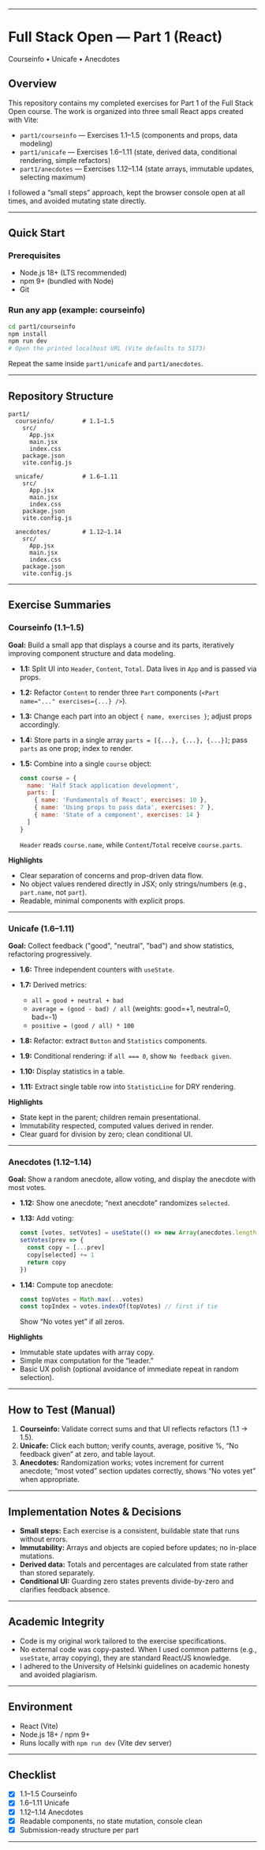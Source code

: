 
---

# Full Stack Open — Part 1 (React)

Courseinfo • Unicafe • Anecdotes

## Overview

This repository contains my completed exercises for Part 1 of the Full Stack Open course. The work is organized into three small React apps created with Vite:

* `part1/courseinfo` — Exercises 1.1–1.5 (components and props, data modeling)
* `part1/unicafe` — Exercises 1.6–1.11 (state, derived data, conditional rendering, simple refactors)
* `part1/anecdotes` — Exercises 1.12–1.14 (state arrays, immutable updates, selecting maximum)

I followed a “small steps” approach, kept the browser console open at all times, and avoided mutating state directly.

---

## Quick Start

### Prerequisites

* Node.js 18+ (LTS recommended)
* npm 9+ (bundled with Node)
* Git

### Run any app (example: courseinfo)

```bash
cd part1/courseinfo
npm install
npm run dev
# Open the printed localhost URL (Vite defaults to 5173)
```

Repeat the same inside `part1/unicafe` and `part1/anecdotes`.

---

## Repository Structure

```
part1/
  courseinfo/        # 1.1–1.5
    src/
      App.jsx
      main.jsx
      index.css
    package.json
    vite.config.js

  unicafe/           # 1.6–1.11
    src/
      App.jsx
      main.jsx
      index.css
    package.json
    vite.config.js

  anecdotes/         # 1.12–1.14
    src/
      App.jsx
      main.jsx
      index.css
    package.json
    vite.config.js
```

---

## Exercise Summaries

### Courseinfo (1.1–1.5)

**Goal:** Build a small app that displays a course and its parts, iteratively improving component structure and data modeling.

* **1.1:** Split UI into `Header`, `Content`, `Total`. Data lives in `App` and is passed via props.
* **1.2:** Refactor `Content` to render three `Part` components (`<Part name="..." exercises={...} />`).
* **1.3:** Change each part into an object `{ name, exercises }`; adjust props accordingly.
* **1.4:** Store parts in a single array `parts = [{...}, {...}, {...}]`; pass `parts` as one prop; index to render.
* **1.5:** Combine into a single `course` object:

  ```js
  const course = {
    name: 'Half Stack application development',
    parts: [
      { name: 'Fundamentals of React', exercises: 10 },
      { name: 'Using props to pass data', exercises: 7 },
      { name: 'State of a component', exercises: 14 }
    ]
  }
  ```

  `Header` reads `course.name`, while `Content`/`Total` receive `course.parts`.

**Highlights**

* Clear separation of concerns and prop-driven data flow.
* No object values rendered directly in JSX; only strings/numbers (e.g., `part.name`, not `part`).
* Readable, minimal components with explicit props.

---

### Unicafe (1.6–1.11)

**Goal:** Collect feedback ("good", "neutral", "bad") and show statistics, refactoring progressively.

* **1.6:** Three independent counters with `useState`.
* **1.7:** Derived metrics:

  * `all = good + neutral + bad`
  * `average = (good - bad) / all` (weights: good=+1, neutral=0, bad=-1)
  * `positive = (good / all) * 100`
* **1.8:** Refactor: extract `Button` and `Statistics` components.
* **1.9:** Conditional rendering: if `all === 0`, show `No feedback given`.
* **1.10:** Display statistics in a table.
* **1.11:** Extract single table row into `StatisticLine` for DRY rendering.

**Highlights**

* State kept in the parent; children remain presentational.
* Immutability respected, computed values derived in render.
* Clear guard for division by zero; clean conditional UI.

---

### Anecdotes (1.12–1.14)

**Goal:** Show a random anecdote, allow voting, and display the anecdote with most votes.

* **1.12:** Show one anecdote; “next anecdote” randomizes `selected`.
* **1.13:** Add voting:

  ```js
  const [votes, setVotes] = useState(() => new Array(anecdotes.length).fill(0))
  setVotes(prev => {
    const copy = [...prev]
    copy[selected] += 1
    return copy
  })
  ```
* **1.14:** Compute top anecdote:

  ```js
  const topVotes = Math.max(...votes)
  const topIndex = votes.indexOf(topVotes) // first if tie
  ```

  Show “No votes yet” if all zeros.

**Highlights**

* Immutable state updates with array copy.
* Simple max computation for the “leader.”
* Basic UX polish (optional avoidance of immediate repeat in random selection).

---

## How to Test (Manual)

1. **Courseinfo:** Validate correct sums and that UI reflects refactors (1.1 → 1.5).
2. **Unicafe:** Click each button; verify counts, average, positive %, “No feedback given” at zero, and table layout.
3. **Anecdotes:** Randomization works; votes increment for current anecdote; “most voted” section updates correctly, shows “No votes yet” when appropriate.

---

## Implementation Notes & Decisions

* **Small steps:** Each exercise is a consistent, buildable state that runs without errors.
* **Immutability:** Arrays and objects are copied before updates; no in-place mutations.
* **Derived data:** Totals and percentages are calculated from state rather than stored separately.
* **Conditional UI:** Guarding zero states prevents divide-by-zero and clarifies feedback absence.

---

## Academic Integrity

* Code is my original work tailored to the exercise specifications.
* No external code was copy-pasted. When I used common patterns (e.g., `useState`, array copying), they are standard React/JS knowledge.
* I adhered to the University of Helsinki guidelines on academic honesty and avoided plagiarism.

---

## Environment

* React (Vite)
* Node.js 18+ / npm 9+
* Runs locally with `npm run dev` (Vite dev server)

---

## Checklist

* [x] 1.1–1.5 Courseinfo
* [x] 1.6–1.11 Unicafe
* [x] 1.12–1.14 Anecdotes
* [x] Readable components, no state mutation, console clean
* [x] Submission-ready structure per part

---

